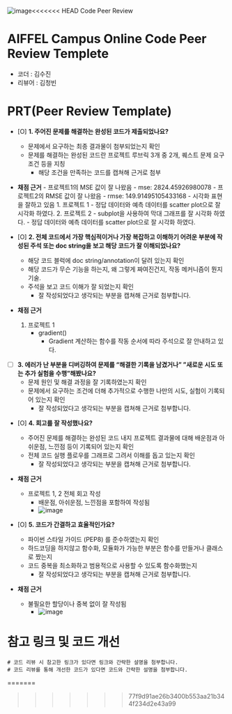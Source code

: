 ![image](https://github.com/sujin7822/AIFFEL_QUEST/assets/48667883/1bac5269-6a88-4353-a63b-033056f6afc4)<<<<<<< HEAD
Code Peer Review

# AIFFEL Campus Online Code Peer Review Templete
- 코더 : 김수진
- 리뷰어 : 김청빈


# PRT(Peer Review Template)
- [O]  **1. 주어진 문제를 해결하는 완성된 코드가 제출되었나요?**
    - 문제에서 요구하는 최종 결과물이 첨부되었는지 확인
    - 문제를 해결하는 완성된 코드란 프로젝트 루브릭 3개 중 2개, 
    퀘스트 문제 요구조건 등을 지칭
        - 해당 조건을 만족하는 코드를 캡쳐해 근거로 첨부
- **채점 근거**
      - 프로젝트1의 MSE 값이 잘 나왔음
          - mse:  2824.45926980078
      - 프로젝트2의 RMSE 값이 잘 나왔음
          - rmse:  149.91495105433168
      - 시각화 표현을 잘하고 있음
          1. 프로젝트 1
              - 정답 데이터와 예측 데이터를 scatter plot으로 잘 시각화 하였다.
          2. 프로젝트 2
              - subplot을 사용하여 막대 그래프를 잘 시각화 하였다.
              - 정답 데이터와 예측 데이터를 scatter plot으로 잘 시각화 하였다.
  
    
- [O]  **2. 전체 코드에서 가장 핵심적이거나 가장 복잡하고 이해하기 어려운 부분에 작성된 
주석 또는 doc string을 보고 해당 코드가 잘 이해되었나요?**
    - 해당 코드 블럭에 doc string/annotation이 달려 있는지 확인
    - 해당 코드가 무슨 기능을 하는지, 왜 그렇게 짜여진건지, 작동 메커니즘이 뭔지 기술.
    - 주석을 보고 코드 이해가 잘 되었는지 확인
        - 잘 작성되었다고 생각되는 부분을 캡쳐해 근거로 첨부합니다.
- **채점 근거** 
    1. 프로젝트 1
       - gradient()
         - Gradient 계산하는 함수를 작동 순서에 따라 주석으로 잘 안내하고 있다. 
        
- [ ]  **3. 에러가 난 부분을 디버깅하여 문제를 “해결한 기록을 남겼거나” 
”새로운 시도 또는 추가 실험을 수행”해봤나요?**
    - 문제 원인 및 해결 과정을 잘 기록하였는지 확인
    - 문제에서 요구하는 조건에 더해 추가적으로 수행한 나만의 시도, 
    실험이 기록되어 있는지 확인
        - 잘 작성되었다고 생각되는 부분을 캡쳐해 근거로 첨부합니다.
        
- [O]  **4. 회고를 잘 작성했나요?**
    - 주어진 문제를 해결하는 완성된 코드 내지 프로젝트 결과물에 대해
    배운점과 아쉬운점, 느낀점 등이 기록되어 있는지 확인
    - 전체 코드 실행 플로우를 그래프로 그려서 이해를 돕고 있는지 확인
        - 잘 작성되었다고 생각되는 부분을 캡쳐해 근거로 첨부합니다.
- **채점 근거** 
  - 프로젝트 1, 2 전체 회고 작성
       - 배운점, 아쉬운점, 느낀점을 포함하여 작성됨
       -  ![image](https://github.com/sujin7822/AIFFEL_QUEST/assets/48667883/33dc59e8-bea9-4d40-9e80-f36f12f47c48)

- [O]  **5. 코드가 간결하고 효율적인가요?**
    - 파이썬 스타일 가이드 (PEP8) 를 준수하였는지 확인
    - 하드코딩을 하지않고 함수화, 모듈화가 가능한 부분은 함수를 만들거나 클래스로 짰는지
    - 코드 중복을 최소화하고 범용적으로 사용할 수 있도록 함수화했는지
        - 잘 작성되었다고 생각되는 부분을 캡쳐해 근거로 첨부합니다.
- **채점 근거** 
  - 불필요한 할당이나 중복 없이 잘 작성됨
    - ![image](https://github.com/sujin7822/AIFFEL_QUEST/assets/48667883/4451d4d4-e93d-4dc3-be49-a49f693e5dce)


# 참고 링크 및 코드 개선
```
# 코드 리뷰 시 참고한 링크가 있다면 링크와 간략한 설명을 첨부합니다.
# 코드 리뷰를 통해 개선한 코드가 있다면 코드와 간략한 설명을 첨부합니다.
```
=======

>>>>>>> 77f9d91ae26b3400b553aa21b344f234d2e43a99
